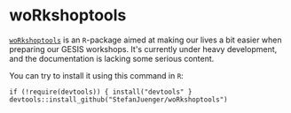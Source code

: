 # woRkshoptools

[`woRkshoptools`](https://stefanjuenger.github.io/woRkshoptools) is an `R`-package aimed at making our lives a bit easier when preparing our GESIS workshops. It's currently under heavy development, and the documentation is lacking some serious content.

You can try to install it using this command in `R`:

```
if (!require(devtools)) { install("devtools" }
devtools::install_github("StefanJuenger/woRkshoptools")
```
